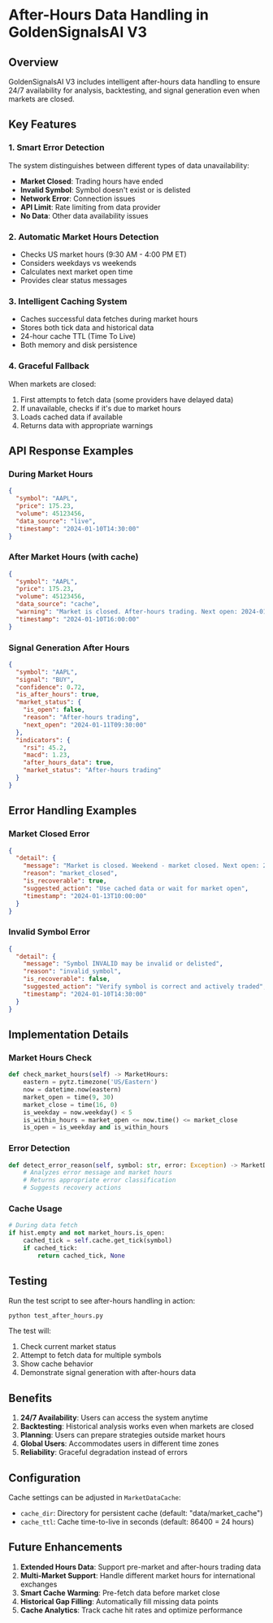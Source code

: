 # After-Hours Data Handling in GoldenSignalsAI V3

## Overview

GoldenSignalsAI V3 includes intelligent after-hours data handling to ensure 24/7 availability for analysis, backtesting, and signal generation even when markets are closed.

## Key Features

### 1. **Smart Error Detection**
The system distinguishes between different types of data unavailability:
- **Market Closed**: Trading hours have ended
- **Invalid Symbol**: Symbol doesn't exist or is delisted
- **Network Error**: Connection issues
- **API Limit**: Rate limiting from data provider
- **No Data**: Other data availability issues

### 2. **Automatic Market Hours Detection**
- Checks US market hours (9:30 AM - 4:00 PM ET)
- Considers weekdays vs weekends
- Calculates next market open time
- Provides clear status messages

### 3. **Intelligent Caching System**
- Caches successful data fetches during market hours
- Stores both tick data and historical data
- 24-hour cache TTL (Time To Live)
- Both memory and disk persistence

### 4. **Graceful Fallback**
When markets are closed:
1. First attempts to fetch data (some providers have delayed data)
2. If unavailable, checks if it's due to market hours
3. Loads cached data if available
4. Returns data with appropriate warnings

## API Response Examples

### During Market Hours
```json
{
  "symbol": "AAPL",
  "price": 175.23,
  "volume": 45123456,
  "data_source": "live",
  "timestamp": "2024-01-10T14:30:00"
}
```

### After Market Hours (with cache)
```json
{
  "symbol": "AAPL",
  "price": 175.23,
  "volume": 45123456,
  "data_source": "cache",
  "warning": "Market is closed. After-hours trading. Next open: 2024-01-11T09:30:00",
  "timestamp": "2024-01-10T16:00:00"
}
```

### Signal Generation After Hours
```json
{
  "symbol": "AAPL",
  "signal": "BUY",
  "confidence": 0.72,
  "is_after_hours": true,
  "market_status": {
    "is_open": false,
    "reason": "After-hours trading",
    "next_open": "2024-01-11T09:30:00"
  },
  "indicators": {
    "rsi": 45.2,
    "macd": 1.23,
    "after_hours_data": true,
    "market_status": "After-hours trading"
  }
}
```

## Error Handling Examples

### Market Closed Error
```json
{
  "detail": {
    "message": "Market is closed. Weekend - market closed. Next open: 2024-01-15T09:30:00",
    "reason": "market_closed",
    "is_recoverable": true,
    "suggested_action": "Use cached data or wait for market open",
    "timestamp": "2024-01-13T10:00:00"
  }
}
```

### Invalid Symbol Error
```json
{
  "detail": {
    "message": "Symbol INVALID may be invalid or delisted",
    "reason": "invalid_symbol",
    "is_recoverable": false,
    "suggested_action": "Verify symbol is correct and actively traded",
    "timestamp": "2024-01-10T14:30:00"
  }
}
```

## Implementation Details

### Market Hours Check
```python
def check_market_hours(self) -> MarketHours:
    eastern = pytz.timezone('US/Eastern')
    now = datetime.now(eastern)
    market_open = time(9, 30)
    market_close = time(16, 0)
    is_weekday = now.weekday() < 5
    is_within_hours = market_open <= now.time() <= market_close
    is_open = is_weekday and is_within_hours
```

### Error Detection
```python
def detect_error_reason(self, symbol: str, error: Exception) -> MarketDataError:
    # Analyzes error message and market hours
    # Returns appropriate error classification
    # Suggests recovery actions
```

### Cache Usage
```python
# During data fetch
if hist.empty and not market_hours.is_open:
    cached_tick = self.cache.get_tick(symbol)
    if cached_tick:
        return cached_tick, None
```

## Testing

Run the test script to see after-hours handling in action:

```bash
python test_after_hours.py
```

The test will:
1. Check current market status
2. Attempt to fetch data for multiple symbols
3. Show cache behavior
4. Demonstrate signal generation with after-hours data

## Benefits

1. **24/7 Availability**: Users can access the system anytime
2. **Backtesting**: Historical analysis works even when markets are closed
3. **Planning**: Users can prepare strategies outside market hours
4. **Global Users**: Accommodates users in different time zones
5. **Reliability**: Graceful degradation instead of errors

## Configuration

Cache settings can be adjusted in `MarketDataCache`:
- `cache_dir`: Directory for persistent cache (default: "data/market_cache")
- `cache_ttl`: Cache time-to-live in seconds (default: 86400 = 24 hours)

## Future Enhancements

1. **Extended Hours Data**: Support pre-market and after-hours trading data
2. **Multi-Market Support**: Handle different market hours for international exchanges
3. **Smart Cache Warming**: Pre-fetch data before market close
4. **Historical Gap Filling**: Automatically fill missing data points
5. **Cache Analytics**: Track cache hit rates and optimize performance 